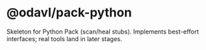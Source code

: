 # @odavl/pack-python

Skeleton for Python Pack (scan/heal stubs). Implements best-effort interfaces; real tools land in later stages.
